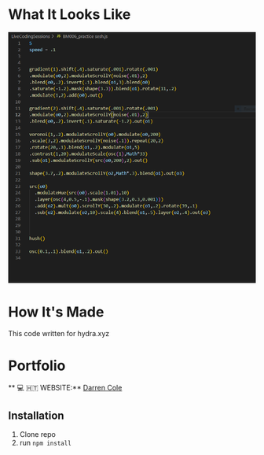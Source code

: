 

# What It Looks Like 

![Live Coding Sessions](public/App.png)

# How It's Made 
 This code written for hydra.xyz

# Portfolio 

** :computer: 🇭🇹  WEBSITE:** [Darren Cole](https://www.mightycole.com)

## Installation

1. Clone repo
2. run `npm install`



